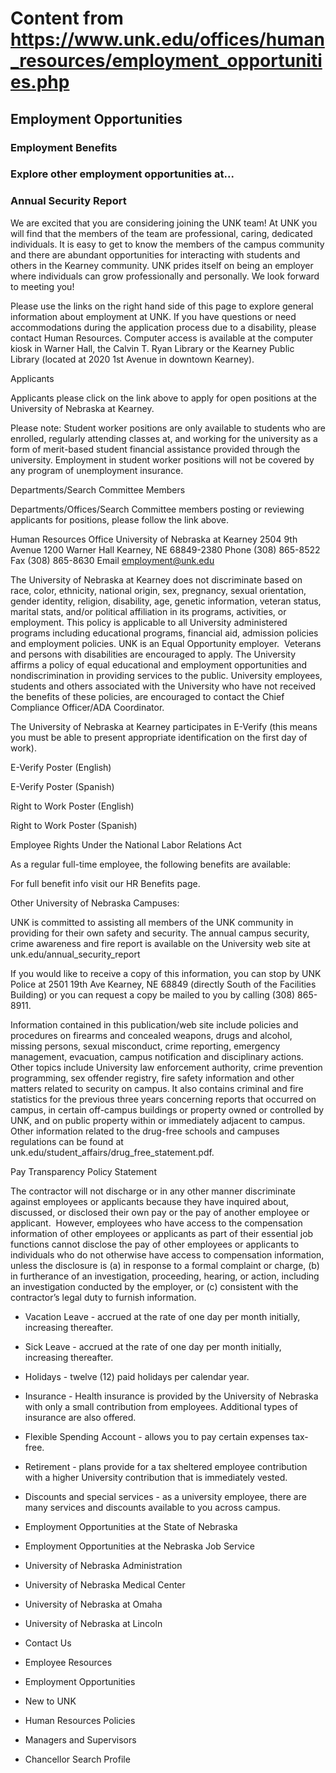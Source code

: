 # Content from https://www.unk.edu/offices/human_resources/employment_opportunities.php

## Employment Opportunities

### Employment Benefits

### Explore other employment opportunities at...

### Annual Security Report

We are excited that you are considering joining the UNK team! At UNK you will find that the members of the team are professional, caring, dedicated individuals. It is easy to get to know the members of the campus community and there are abundant opportunities for interacting with students and others in the Kearney community. UNK prides itself on being an employer where individuals can grow professionally and personally. We look forward to meeting you!

Please use the links on the right hand side of this page to explore general information about employment at UNK. If you have questions or need accommodations during the application process due to a disability, please contact Human Resources. Computer access is available at the computer kiosk in Warner Hall, the Calvin T. Ryan Library or the Kearney Public Library (located at 2020 1st Avenue in downtown Kearney).

Applicants

Applicants please click on the link above to apply for open positions at the University of Nebraska at Kearney.

Please note: Student worker positions are only available to students who are enrolled, regularly attending classes at, and working for the university as a form of merit-based student financial assistance provided through the university. Employment in student worker positions will not be covered by any program of unemployment insurance.

Departments/Search Committee Members

Departments/Offices/Search Committee members posting or reviewing applicants for positions, please follow the link above.

Human Resources Office University of Nebraska at Kearney 2504 9th Avenue 1200 Warner Hall Kearney, NE 68849-2380 Phone (308) 865-8522 Fax (308) 865-8630 Email employment@unk.edu

The University of Nebraska at Kearney does not discriminate based on race, color, ethnicity, national origin, sex, pregnancy, sexual orientation, gender identity, religion, disability, age, genetic information, veteran status, marital stats, and/or political affiliation in its programs, activities, or employment. This policy is applicable to all University administered programs including educational programs, financial aid, admission policies and employment policies. UNK is an Equal Opportunity employer.  Veterans and persons with disabilities are encouraged to apply. The University affirms a policy of equal educational and employment opportunities and nondiscrimination in providing services to the public. University employees, students and others associated with the University who have not received the benefits of these policies, are encouraged to contact the Chief Compliance Officer/ADA Coordinator.

The University of Nebraska at Kearney participates in E-Verify (this means you must be able to present appropriate identification on the first day of work).

E-Verify Poster (English)

E-Verify Poster (Spanish)

Right to Work Poster (English)

Right to Work Poster (Spanish)

Employee Rights Under the National Labor Relations Act

As a regular full-time employee, the following benefits are available:

For full benefit info visit our HR Benefits page.

Other University of Nebraska Campuses:

UNK is committed to assisting all members of the UNK community in providing for their own safety and security. The annual campus security, crime awareness and fire report is available on the University web site at unk.edu/annual_security_report

If you would like to receive a copy of this information, you can stop by UNK Police at 2501 19th Ave Kearney, NE 68849 (directly South of the Facilities Building) or you can request a copy be mailed to you by calling (308) 865-8911.

Information contained in this publication/web site include policies and procedures on firearms and concealed weapons, drugs and alcohol, missing persons, sexual misconduct, crime reporting, emergency management, evacuation, campus notification and disciplinary actions. Other topics include University law enforcement authority, crime prevention programming, sex offender registry, fire safety information and other matters related to security on campus. It also contains criminal and fire statistics for the previous three years concerning reports that occurred on campus, in certain off-campus buildings or property owned or controlled by UNK, and on public property within or immediately adjacent to campus. Other information related to the drug-free schools and campuses regulations can be found at unk.edu/student_affairs/drug_free_statement.pdf.

Pay Transparency Policy Statement

The contractor will not discharge or in any other manner discriminate against employees or applicants because they have inquired about, discussed, or disclosed their own pay or the pay of another employee or applicant.  However, employees who have access to the compensation information of other employees or applicants as part of their essential job functions cannot disclose the pay of other employees or applicants to individuals who do not otherwise have access to compensation information, unless the disclosure is (a) in response to a formal complaint or charge, (b) in furtherance of an investigation, proceeding, hearing, or action, including an investigation conducted by the employer, or (c) consistent with the contractor’s legal duty to furnish information.

- Vacation Leave - accrued at the rate of one day per month initially, increasing thereafter.
- Sick Leave - accrued at the rate of one day per month initially, increasing thereafter.
- Holidays - twelve (12) paid holidays per calendar year.
- Insurance - Health insurance is provided by the University of Nebraska with only a small contribution from employees. Additional types of insurance are also offered.
- Flexible Spending Account - allows you to pay certain expenses tax-free.
- Retirement - plans provide for a tax sheltered employee contribution with a higher University contribution that is immediately vested.
- Discounts and special services - as a university employee, there are many services and discounts available to you across campus.

- Employment Opportunities at the State of Nebraska
- Employment Opportunities at the Nebraska Job Service

- University of Nebraska Administration
- University of Nebraska Medical Center
- University of Nebraska at Omaha
- University of Nebraska at Lincoln

- Contact Us
- Employee Resources
- Employment Opportunities
- New to UNK
- Human Resources Policies
- Managers and Supervisors
- Chancellor Search Profile

